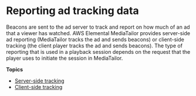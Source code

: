 # Reporting ad tracking data<a name="ad-reporting"></a>

Beacons are sent to the ad server to track and report on how much of an ad that a viewer has watched\. AWS Elemental MediaTailor provides server\-side ad reporting \(MediaTailor tracks the ad and sends beacons\) or client\-side tracking \(the client player tracks the ad and sends beacons\)\. The type of reporting that is used in a playback session depends on the request that the player uses to initiate the session in MediaTailor\.

**Topics**
+ [Server\-side tracking](ad-reporting-server-side.md)
+ [Client\-side tracking](ad-reporting-client-side.md)
